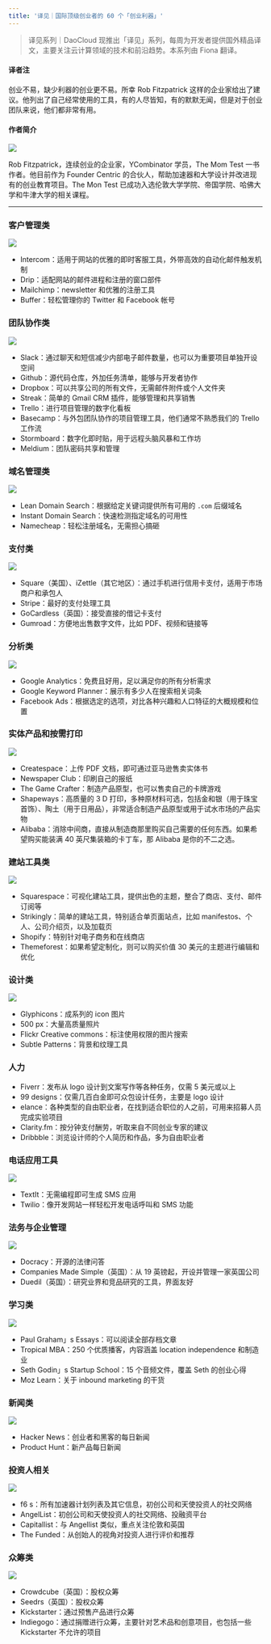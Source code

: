 ```yaml
---
title: '译见｜国际顶级创业者的 60 个「创业利器」'
---
```


<!-- reviewed by fiona -->

> 译见系列｜DaoCloud 现推出「译见」系列，每周为开发者提供国外精品译文，主要关注云计算领域的技术和前沿趋势。本系列由 Fiona 翻译。

#### 译者注

创业不易，缺少利器的创业更不易。所幸 Rob Fitzpatrick 这样的企业家给出了建议。他列出了自己经常使用的工具，有的人尽皆知，有的默默无闻，但是对于创业团队来说，他们都非常有用。


#### 作者简介

![](http://7xi8kv.com5.z0.glb.qiniucdn.com/yijian-4-1.jpg)

Rob Fitzpatrick，连续创业的企业家，YCombinator 学员，The Mom Test 一书作者。他目前作为 Founder Centric 的合伙人，帮助加速器和大学设计并改进现有的创业教育项目。The Mon Test 已成功入选伦敦大学学院、帝国学院、哈佛大学和牛津大学的相关课程。

---

### 客户管理类
![](http://7xi8kv.com5.z0.glb.qiniucdn.com/yijian-4-2.jpg)

- Intercom：适用于网站的优雅的即时客服工具，外带高效的自动化邮件触发机制
- Drip：适配网站的邮件进程和注册的窗口部件
- Mailchimp：newsletter 和优雅的注册工具
- Buffer：轻松管理你的 Twitter 和 Facebook 帐号

### 团队协作类
![](http://7xi8kv.com5.z0.glb.qiniucdn.com/yijian-4-3.jpg)

- Slack：通过聊天和短信减少内部电子邮件数量，也可以为重要项目单独开设空间
- Github：源代码仓库，外加任务清单，能够与开发者协作
- Dropbox：可以共享公司的所有文件，无需邮件附件或个人文件夹
- Streak：简单的 Gmail CRM 插件，能够管理和共享销售
- Trello：进行项目管理的数字化看板
- Basecamp：与外包团队协作的项目管理工具，他们通常不熟悉我们的 Trello 工作流
- Stormboard：数字化即时贴，用于远程头脑风暴和工作坊
- Meldium：团队密码共享和管理

### 域名管理类
![](http://7xi8kv.com5.z0.glb.qiniucdn.com/yijian-4-4.png)

- Lean Domain Search：根据给定关键词提供所有可用的 `.com` 后缀域名
- Instant Domain Search：快速检测指定域名的可用性
- Namecheap：轻松注册域名，无需担心搞砸

### 支付类
![](http://7xi8kv.com5.z0.glb.qiniucdn.com/yijian-4-5.jpg)

- Square（美国）、iZettle（其它地区）：通过手机进行信用卡支付，适用于市场商户和承包人
- Stripe：最好的支付处理工具
- GoCardless（英国）：接受直接的借记卡支付
- Gumroad：方便地出售数字文件，比如 PDF、视频和链接等

### 分析类
![](http://7xi8kv.com5.z0.glb.qiniucdn.com/yijian-4-6.jpg)

- Google Analytics：免费且好用，足以满足你的所有分析需求
- Google Keyword Planner：展示有多少人在搜索相关词条
- Facebook Ads：根据选定的选项，对比各种兴趣和人口特征的大概规模和位置

### 实体产品和按需打印
![](http://7xi8kv.com5.z0.glb.qiniucdn.com/yijian-4-7.jpg)

- Createspace：上传 PDF 文档，即可通过亚马逊售卖实体书
- Newspaper Club：印刷自己的报纸
- The Game Crafter：制造产品原型，也可以售卖自己的卡牌游戏
- Shapeways：高质量的 3 D 打印，多种原材料可选，包括金和银（用于珠宝首饰）、陶土（用于日用品），非常适合制造产品原型或用于试水市场的产品实物
- Alibaba：消除中间商，直接从制造商那里购买自己需要的任何东西。如果希望购买能装满 40 英尺集装箱的卡丁车，那 Alibaba 是你的不二之选。

### 建站工具类
![](http://7xi8kv.com5.z0.glb.qiniucdn.com/yijian-4-8.jpg)

- Squarespace：可视化建站工具，提供出色的主题，整合了商店、支付、邮件订阅等
- Strikingly：简单的建站工具，特别适合单页面站点，比如 manifestos、个人、公司介绍页，以及加载页
- Shopify：特别针对电子商务和在线商店
- Themeforest：如果希望定制化，则可以购买价值 30 美元的主题进行编辑和优化


### 设计类
![](http://7xi8kv.com5.z0.glb.qiniucdn.com/yijian-4-9.jpg)

- Glyphicons：成系列的 icon 图片
- 500 px：大量高质量照片
- Flickr Creative commons：标注使用权限的图片搜索
- Subtle Patterns：背景和纹理工具


### 人力

- Fiverr：发布从 logo 设计到文案写作等各种任务，仅需 5 美元或以上
- 99 designs：仅需几百白金即可众包设计任务，主要是 logo 设计
- elance：各种类型的自由职业者，在找到适合职位的人之前，可用来招募人员完成实验项目
- Clarity.fm：按分钟支付酬劳，听取来自不同创业专家的建议
- Dribbble：浏览设计师的个人简历和作品，多为自由职业者

### 电话应用工具
![](http://7xi8kv.com5.z0.glb.qiniucdn.com/yijian-4-10.png)

- TextIt：无需编程即可生成 SMS 应用
- Twilio：像开发网站一样轻松开发电话呼叫和 SMS 功能

### 法务与企业管理
![](http://7xi8kv.com5.z0.glb.qiniucdn.com/yijian-4-11.jpg)

- Docracy：开源的法律问答
- Companies Made Simple（英国）：从 19 英镑起，开设并管理一家英国公司
- Duedil（英国）：研究业界和竞品研究的工具，界面友好

### 学习类
![](http://7xi8kv.com5.z0.glb.qiniucdn.com/yijian-4-12.jpg)

- Paul Graham」s Essays：可以阅读全部存档文章
- Tropical MBA：250 个优质播客，内容涵盖 location independence 和制造业
- Seth Godin」s Startup School：15 个音频文件，覆盖 Seth 的创业心得
- Moz Learn：关于 inbound marketing 的干货

### 新闻类
![](http://7xi8kv.com5.z0.glb.qiniucdn.com/yijian-4-13.jpg)

- Hacker News：创业者和黑客的每日新闻
- Product Hunt：新产品每日新闻

### 投资人相关
![](http://7xi8kv.com5.z0.glb.qiniucdn.com/yijian-4-14.png)

- f6 s：所有加速器计划列表及其它信息，初创公司和天使投资人的社交网络
- AngelList：初创公司和天使投资人的社交网络、投融资平台
- Capitallist：与 Angellist 类似，重点关注伦敦和英国
- The Funded：从创始人的视角对投资人进行评价和推荐

### 众筹类
![](http://7xi8kv.com5.z0.glb.qiniucdn.com/yijian-4-15.jpg)

- Crowdcube（英国）：股权众筹
- Seedrs（英国）：股权众筹
- Kickstarter：通过预售产品进行众筹
- Indiegogo：通过捐赠进行众筹，主要针对艺术品和创意项目，也包括一些 Kickstarter 不允许的项目